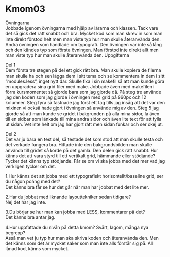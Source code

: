 Kmom03
===============================

Övningarna<br>
Jobbade igenom övningarna med hjälp av lärarna och klassen. Tack vare det så gick det rätt snabbt och bra. Mycket kod som man skrev in som man inte direkt förstod helt men man viste typ hur man skulle återanvända den. Andra övningen som handlade om typografi. Den övningen var inte så lång och den kändes typ som första övningen. Man förstod inte direkt allt men man viste typ hur man skulle återanvända den.
Uppgifterna

Del 1<br>
Dem första tre stegen på del ett gick rätt bra. Man skulle kopiera de filerna man skulle ha och sen lägga dem i sitt tema och se kommentera in dem i sitt ”modules.less”, inget nytt där.  Skulle fixa i sin makefil så att man kunde göra en uppgradera sina grid filer med make. Jobbade även med makefilen i förra kursmomentet så gjorde bara som jag gjorde då. På steg tre använde jag den koden som jag gjorde i övningen med grid på 960px och 12 kolumner.
Steg fyra så fastnade jag först ett tag tills jag insåg att det var den mixinen vi också hade gjort i övningen så använde mig av den. Steg 5 jag gjorde så att man kunde se gridet i bakgrunden på alla mina sidor, la även till en sidbar som länkade till mina andra sidor och även lite text för att fylla ut sidan. Vet inte helt om jag har gjort rätt men sidan funkar och ser okej ut.

Del 2<br>
Det var ju bara en test del, så testade det som stod att man skulle testa och det verkade fungera bra. Hittade inte den bakgrundsbilden man skulle använda till gridet så körde på det gamla. Den delen gick rätt snabbt.
Hur känns det att vara styrd till ett vertikalt grid, hämmande eller stödjande?
Tycker det känns typ stödjande. Får se om vi ska jobba med det mer vad jag verkligen tycker om det.

1.Hur känns det att jobba med ett typografiskt horisontellt/baseline grid, ser du någon poäng med det?
<br>Det känns bra får se hur det går när man har jobbat med det lite mer.

2.Har du jobbat med liknande layouttekniker sedan tidigare?<br>
Nej det har jag inte.

3.Du börjar se hur man kan jobba med LESS, kommentarer på det?<br>
Det känns bra antar jag.

4.Hur uppfattade du nivån på detta kmom? Svårt, lagom, många nya begrepp?<br>
Asså man vet ju typ hur man ska skriva koden och återanvända den. Men det känns som det är mycket saker som man inte alls förstår sig på. All lånad kod, känns som mycket.
